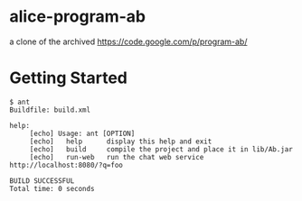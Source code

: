 # alice-program-ab
a clone of the archived https://code.google.com/p/program-ab/

# Getting Started
```
$ ant
Buildfile: build.xml

help:
     [echo] Usage: ant [OPTION]
     [echo]   help      display this help and exit
     [echo]   build     compile the project and place it in lib/Ab.jar
     [echo]   run-web   run the chat web service http://localhost:8080/?q=foo

BUILD SUCCESSFUL
Total time: 0 seconds
```
